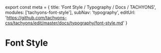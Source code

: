 export const meta =  {
  title: 'Font Style / Typography / Docs / TACHYONS',
  modules: ['tachyons-font-style'],
  subNav: 'typography',
  editUrl: 'https://github.com/tachyons-css/tachyons/edit/master/docs/typography/font-style.md'
}

# Font Style


